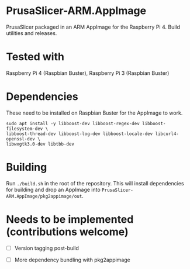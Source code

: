 # PrusaSlicer-ARM.AppImage

PrusaSlicer packaged in an ARM AppImage for the Raspberry Pi 4. Build utilities and releases.

# Tested with

Raspberry Pi 4 (Raspbian Buster), Raspberry Pi 3 (Raspbian Buster)

# Dependencies 

These need to be installed on Raspbian Buster for the AppImage to work.

    sudo apt install -y libboost-dev libboost-regex-dev libboost-filesystem-dev \
    libboost-thread-dev libboost-log-dev libboost-locale-dev libcurl4-openssl-dev \
    libwxgtk3.0-dev libtbb-dev
    
# Building

Run `./build.sh` in the root of the repository. This will install dependencies for building and drop an AppImage into `PrusaSlicer-ARM.AppImage/pkg2appimage/out`.

# Needs to be implemented (contributions welcome)

- [ ] Version tagging post-build

- [ ] More dependency bundling with pkg2appimage
